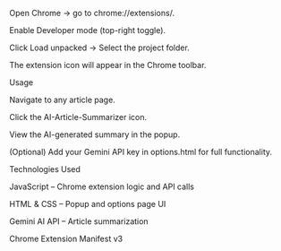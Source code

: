 Open Chrome → go to chrome://extensions/.

Enable Developer mode (top-right toggle).

Click Load unpacked → Select the project folder.

The extension icon will appear in the Chrome toolbar.

Usage

Navigate to any article page.

Click the AI-Article-Summarizer icon.

View the AI-generated summary in the popup.

(Optional) Add your Gemini API key in options.html for full functionality.

Technologies Used

JavaScript – Chrome extension logic and API calls

HTML & CSS – Popup and options page UI

Gemini AI API – Article summarization

Chrome Extension Manifest v3
